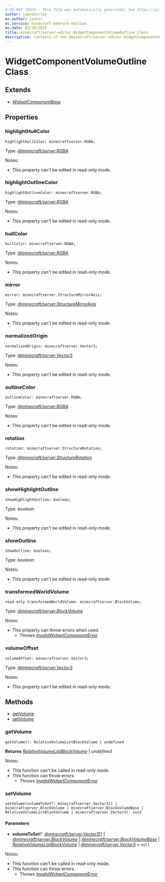 ```yaml
---
# DO NOT TOUCH — This file was automatically generated. See https://github.com/mojang/minecraftapidocsgenerator to modify descriptions, examples, etc.
author: jakeshirley
ms.author: jashir
ms.service: minecraft-bedrock-edition
ms.date: 02/10/2025
title: minecraft/server-editor.WidgetComponentVolumeOutline Class
description: Contents of the @minecraft/server-editor.WidgetComponentVolumeOutline class.
---
```

# WidgetComponentVolumeOutline Class

## Extends
- [*WidgetComponentBase*](WidgetComponentBase.md)

## Properties

### **highlightHullColor**
`highlightHullColor: minecraftserver.RGBA;`

Type: [*@minecraft/server.RGBA*](../../../scriptapi/minecraft/server/RGBA.md)

Notes:
  - This property can't be edited in read-only mode.

### **highlightOutlineColor**
`highlightOutlineColor: minecraftserver.RGBA;`

Type: [*@minecraft/server.RGBA*](../../../scriptapi/minecraft/server/RGBA.md)

Notes:
  - This property can't be edited in read-only mode.

### **hullColor**
`hullColor: minecraftserver.RGBA;`

Type: [*@minecraft/server.RGBA*](../../../scriptapi/minecraft/server/RGBA.md)

Notes:
  - This property can't be edited in read-only mode.

### **mirror**
`mirror: minecraftserver.StructureMirrorAxis;`

Type: [*@minecraft/server.StructureMirrorAxis*](../../../scriptapi/minecraft/server/StructureMirrorAxis.md)

Notes:
  - This property can't be edited in read-only mode.

### **normalizedOrigin**
`normalizedOrigin: minecraftserver.Vector3;`

Type: [*@minecraft/server.Vector3*](../../../scriptapi/minecraft/server/Vector3.md)

Notes:
  - This property can't be edited in read-only mode.

### **outlineColor**
`outlineColor: minecraftserver.RGBA;`

Type: [*@minecraft/server.RGBA*](../../../scriptapi/minecraft/server/RGBA.md)

Notes:
  - This property can't be edited in read-only mode.

### **rotation**
`rotation: minecraftserver.StructureRotation;`

Type: [*@minecraft/server.StructureRotation*](../../../scriptapi/minecraft/server/StructureRotation.md)

Notes:
  - This property can't be edited in read-only mode.

### **showHighlightOutline**
`showHighlightOutline: boolean;`

Type: *boolean*

Notes:
  - This property can't be edited in read-only mode.

### **showOutline**
`showOutline: boolean;`

Type: *boolean*

Notes:
  - This property can't be edited in read-only mode.

### **transformedWorldVolume**
`read-only transformedWorldVolume: minecraftserver.BlockVolume;`

Type: [*@minecraft/server.BlockVolume*](../../../scriptapi/minecraft/server/BlockVolume.md)

Notes:
  - This property can throw errors when used.
    - Throws [*InvalidWidgetComponentError*](InvalidWidgetComponentError.md)

### **volumeOffset**
`volumeOffset: minecraftserver.Vector3;`

Type: [*@minecraft/server.Vector3*](../../../scriptapi/minecraft/server/Vector3.md)

Notes:
  - This property can't be edited in read-only mode.

## Methods
- [getVolume](#getvolume)
- [setVolume](#setvolume)

### **getVolume**
`
getVolume(): RelativeVolumeListBlockVolume | undefined
`

**Returns** [*RelativeVolumeListBlockVolume*](RelativeVolumeListBlockVolume.md) | *undefined*
  
Notes:
- This function can't be called in read-only mode.
- This function can throw errors.
  - Throws [*InvalidWidgetComponentError*](InvalidWidgetComponentError.md)

### **setVolume**
`
setVolume(volumeToSet?: minecraftserver.Vector3[] | minecraftserver.BlockVolume | minecraftserver.BlockVolumeBase | RelativeVolumeListBlockVolume | minecraftserver.Vector3): void
`

#### **Parameters**
- **volumeToSet**?: [*@minecraft/server.Vector3*](../../../scriptapi/minecraft/server/Vector3.md)[] | [*@minecraft/server.BlockVolume*](../../../scriptapi/minecraft/server/BlockVolume.md) | [*@minecraft/server.BlockVolumeBase*](../../../scriptapi/minecraft/server/BlockVolumeBase.md) | [*RelativeVolumeListBlockVolume*](RelativeVolumeListBlockVolume.md) | [*@minecraft/server.Vector3*](../../../scriptapi/minecraft/server/Vector3.md) = `null`
  
Notes:
- This function can't be called in read-only mode.
- This function can throw errors.
  - Throws [*InvalidWidgetComponentError*](InvalidWidgetComponentError.md)
